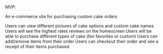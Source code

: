 MVP:

An e-commerce site for purchasing custom cake orders

Users can view different pictures of cake options and custom cake names
Users will see the highest rates reviews on the homescreen
Users will be able to purchase different types of cake (fan favorites or custom)
Users can add/remove items from their order
Users can checkout their order and see a receipt of their items purchased